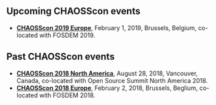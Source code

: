## Upcoming CHAOSScon events

* [**CHAOSScon 2019 Europe**](https://chaoss.community/chaosscon-2019-eu/), February 1, 2019, Brussels, Belgium, co-located with FOSDEM 2019.

## Past CHAOSScon events


* [**CHAOSScon 2018 North America**](https://chaoss.community/chaosscon-2018-na), August 28, 2018, Vancouver, Canada, co-located with Open Source Summit North America 2018.
* [**CHAOSScon 2018 Europe**](https://chaoss.community/chaosscon-2018-eu), February 2, 2018, Brussels, Beglium, co-located with FOSDEM 2018.
